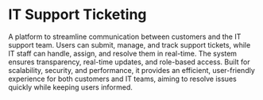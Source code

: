 # IT Support Ticketing
 A platform to streamline communication between customers and the IT support team. Users can submit, manage, and track support tickets, while IT staff can handle, assign, and resolve them in real-time. The system ensures transparency, real-time updates, and role-based access. Built for scalability, security, and performance, it provides an efficient, user-friendly experience for both customers and IT teams, aiming to resolve issues quickly while keeping users informed.
